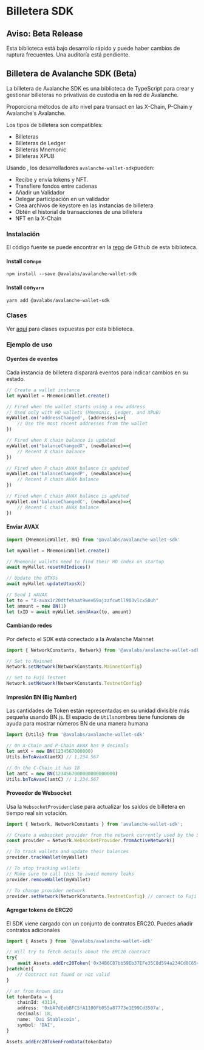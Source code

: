 # Billetera SDK

## Aviso: Beta Release

Esta biblioteca está bajo desarrollo rápido y puede haber cambios de ruptura frecuentes. Una auditoría está pendiente.

## Billetera de Avalanche SDK \(Beta\)

La billetera de Avalanche SDK es una biblioteca de TypeScript para crear y gestionar billeteras no privativas de custodia en la red de Avalanche.

Proporciona métodos de alto nivel para transact en las X-Chain, P-Chain y Avalanche's Avalanche.

Los tipos de billetera son compatibles:

* Billeteras
* Billeteras de Ledger
* Billeteras Mnemonic
* Billeteras XPUB

Usando , los desarrolladores `avalanche-wallet-sdk`pueden:

* Recibe y envía tokens y NFT.
* Transfiere fondos entre cadenas
* Añadir un Validador
* Delegar participación en un validador
* Crea archivos de keystore en las instancias de billetera
* Obtén el historial de transacciones de una billetera
* NFT en la X-Chain

### Instalación

El código fuente se puede encontrar en la [repo](https://github.com/ava-labs/avalanche-wallet-sdk) de Github de esta biblioteca.

#### Install con`npm`

`npm install --save @avalabs/avalanche-wallet-sdk`

#### Install con`yarn`

`yarn add @avalabs/avalanche-wallet-sdk`

### Clases

Ver [aquí](wallet-classes.md) para clases expuestas por esta biblioteca.

### Ejemplo de uso

#### Oyentes de eventos

Cada instancia de billetera disparará eventos para indicar cambios en su estado.

```typescript
// Create a wallet instance
let myWallet = MnemonicWallet.create()

// Fired when the wallet starts using a new address
// Used only with HD wallets (Mnemonic, Ledger, and XPUB)
myWallet.on('addressChanged', (addresses)=>{
    // Use the most recent addresses from the wallet
})

// Fired when X chain balance is updated
myWallet.on('balanceChangedX', (newBalance)=>{
    // Recent X chain balance
})

// Fired when P chain AVAX balance is updated
myWallet.on('balanceChangedP', (newBalance)=>{
    // Recent P chain AVAX balance
})

// Fired when C chain AVAX balance is updated
myWallet.on('balanceChangedC', (newBalance)=>{
    // Recent C chain AVAX balance
})
```

#### Enviar AVAX

```typescript
import {MnemonicWallet, BN} from '@avalabs/avalanche-wallet-sdk'

let myWallet = MnemonicWallet.create()

// Mnemonic wallets need to find their HD index on startup
await myWallet.resetHdIndices()

// Update the UTXOs
await myWallet.updateUtxosX()

// Send 1 nAVAX
let to = "X-avax1r20dtfehaat9wev69ajzzfcwtll903vlcx50uh"
let amount = new BN(1)
let txID = await myWallet.sendAvax(to, amount)
```

#### Cambiando redes

Por defecto el SDK está conectado a la Avalanche Mainnet

```typescript
import { NetworkConstants, Network} from '@avalabs/avalanche-wallet-sdk';

// Set to Mainnet
Network.setNetwork(NetworkConstants.MainnetConfig)

// Set to Fuji Testnet
Network.setNetwork(NetworkConstants.TestnetConfig)
```

#### Impresión BN \(Big Number\)

Las cantidades de Token están representadas en su unidad divisible más pequeña usando BN.js. El espacio de `Utils`nombres tiene funciones de ayuda para mostrar números BN de una manera humana

```typescript
import {Utils} from '@avalabs/avalanche-wallet-sdk'

// On X-Chain and P-Chain AVAX has 9 decimals
let amtX = new BN(1234567000000)
Utils.bnToAvaxX(amtX) // 1,234.567

// On the C-Chain it has 18
let amtC = new BN(1234567000000000000000)
Utils.bnToAvaxC(amtC) // 1,234.567
```

#### Proveedor de Websocket

Usa la `WebsocketProvider`clase para actualizar los saldos de billetera en tiempo real sin votación.

```typescript
import { Network, NetworkConstants } from 'avalanche-wallet-sdk';

// Create a websocket provider from the network currently used by the SDK
const provider = Network.WebsocketProvider.fromActiveNetwork()

// To track wallets and update their balances
provider.trackWallet(myWallet)

// To stop tracking wallets
// Make sure to call this to avoid memory leaks
provider.removeWallet(myWallet)

// To change provider network
provider.setNetwork(NetworkConstants.TestnetConfig) // connect to Fuji testnet
```

#### Agregar tokens de ERC20

El SDK viene cargado con un conjunto de contratos ERC20. Puedes añadir contratos adicionales

```typescript
import { Assets } from '@avalabs/avalanche-wallet-sdk'

// Will try to fetch details about the ERC20 contract
try{
    await Assets.addErc20Token('0x34B6C87bb59Eb37EFe35C8d594a234Cd8C654D50'); // Testnet DAI
}catch(e){
    // Contract not found or not valid
}

// or from known data
let tokenData = {
    chainId: 43114,
    address: '0xbA7dEebBFC5fA1100Fb055a87773e1E99Cd3507a',
    decimals: 18,
    name: 'Dai Stablecoin',
    symbol: 'DAI',
}

Assets.addErc20TokenFromData(tokenData)
```

